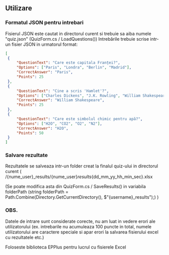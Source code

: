 ## Utilizare

### Formatul JSON pentru intrebari
Fisierul JSON este cautat in directorul curent si trebuie sa aiba numele "quiz.json" (QuizForm.cs / LoadQuestions())
Intrebările trebuie scrise intr-un fisier JSON in urmatorul format:
```json
[
 {
     "QuestionText": "Care este capitala Franței?",
     "Options": ["Paris", "Londra", "Berlin", "Madrid"],
     "CorrectAnswer": "Paris",
     "Points": 25
 },
 {
     "QuestionText": "Cine a scris 'Hamlet'?",
     "Options": ["Charles Dickens", "J.K. Rowling", "William Shakespeare", "Mark Twain"],
     "CorrectAnswer": "William Shakespeare",
     "Points": 25
 },
 {
     "QuestionText": "Care este simbolul chimic pentru apă?",
     "Options": ["H2O", "CO2", "O2", "N2"],
     "CorrectAnswer": "H2O",
     "Points": 50
 }
]
```
### Salvare rezultate
Rezultatele se salveaza intr-un folder creat la finalul quiz-ului in directorul curent ( /{nume_user}_results/{nume_user}_results_{dd_mm_yy_hh_min_sec}.xlsx

(Se poate modifica asta din QuizForm.cs / SaveResults() in variabila folderPath (string folderPath = Path.Combine(Directory.GetCurrentDirectory(), $"{username}_results");) )


### OBS. 
Datele de intrare sunt considerate corecte, nu am luat in vedere erori ale utilizatorului (ex. intrebarile nu acumuleaza 100 puncte in total, numele utilizatorului are caractere speciale si apar erori la salvarea fisierului excel cu rezultatele etc.)

Foloseste biblioteca EPPlus pentru lucrul cu fisierele Excel
